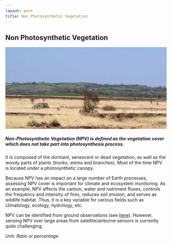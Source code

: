 ```yaml
---
layout: post
title: Non Photosynthetic Vegetation
---
```


## Non Photosynthetic Vegetation

![Non Photosynthetic Vegetation](/assets/img/wales/big/non-photosynthetic-vegetation.jpg)

##### Non-Photosynthetic Vegetation (NPV) is defined as the vegetation cover which does not take part into photosynthesis process.

It is composed of the dormant, senescent or dead vegetation, as well as the woody parts of plants (trunks, stems and branches). Most of the time NPV is located under a photosynthetic canopy.

Because NPV has an impact on a large number of Earth processes, assessing NPV cover is important for climate and ecosystem monitoring. As an example, NPV affects the carbon, water and nutriment fluxes, controls the frequency and intensity of fires, reduces soil erosion, and serves as wildlife habitat. Thus, it is a key variable for various fields such as climatology, ecology, hydrology, etc.

NPV can be identified from ground observations (see [here](https://livingearth.aber.ac.uk/data/ground-measurements/technics/non-photosynthetic-vegetation-ground-measurements/)). However, sensing NPV over large areas from satellite/airborne sensors is currently quite challenging.

Unit: _Ratio or percentage_
